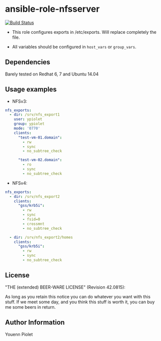 ansible-role-nfsserver
======================
[![Build Status](https://travis-ci.org/uZer/ansible-role-nfsserver.svg?branch=master)](https://travis-ci.org/uZer/ansible-role-nfsserver)

* This role configures exports in /etc/exports. Will replace completely the file.

* All variables should be configured in `host_vars` or `group_vars`.

Dependencies
------------
Barely tested on Redhat 6, 7 and Ubuntu 14.04

Usage examples
--------------

* NFSv3:
```yaml
nfs_exports:
  - dir: /srv/nfs_export1
    user: ypiolet
    group: ypiolet
    mode: '0770'
    clients:
      "test-vm-01.domain":
        - rw
        - sync
        - no_subtree_check

      "test-vm-02.domain":
        - ro
        - sync
        - no_subtree_check
```

* NFSv4:
```yaml
nfs_exports:
  - dir: /srv/nfs_export2
    clients:
      "gss/krb5i":
        - rw
        - sync
        - fsid=0
        - crossmnt
        - no_subtree_check

  - dir: /srv/nfs_export2/homes
    clients:
      "gss/krb5i":
        - rw
        - sync
        - no_subtree_check
```


License
-------
"THE (extended) BEER-WARE LICENSE" (Revision 42.0815):

As long as you retain this notice you can do whatever you want with this stuff.
If we meet some day, and you think this stuff is worth it, you can buy me some
beers in return.


Author Information
------------------
Youenn Piolet
